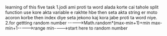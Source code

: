 learning of  this five task
1.jodi ami proti ta word alada korte cai tahole split function use kore akta variable e rakhte hbe then seta akta string er moto acoron korbe  then index diye seta jekono kaj kora jabe proti ta word niye.
2.for gettting random number ----->Math.random*(max-min+1)+min
max-min+1----->range 
min---->start here to random number 

